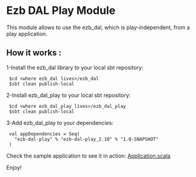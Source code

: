 Ezb DAL Play Module
=====================================

This module allows to use the ezb_dal, which is play-independent, from a play application.

## How it works :

1-Install the ezb_dal library to your local sbt repository:

     $cd <where ezb_dal lives>/ezb_dal
     $sbt clean publish-local

2-Install ezb_dal_play to your local sbt repository:

     $cd <where ezb_dal_play lives>/ezb_dal_play
     $sbt clean publish-local

3-Add ezb_dal_play to your dependencies:

     val appDependencies = Seq(
       "ezb-dal-play" % "ezb-dal-play_2.10" % "1.0-SNAPSHOT"
     )

Check the sample application to see it in action: [Application.scala](samples/dal_play_example/app/controllers/Application.scala)

Enjoy!

